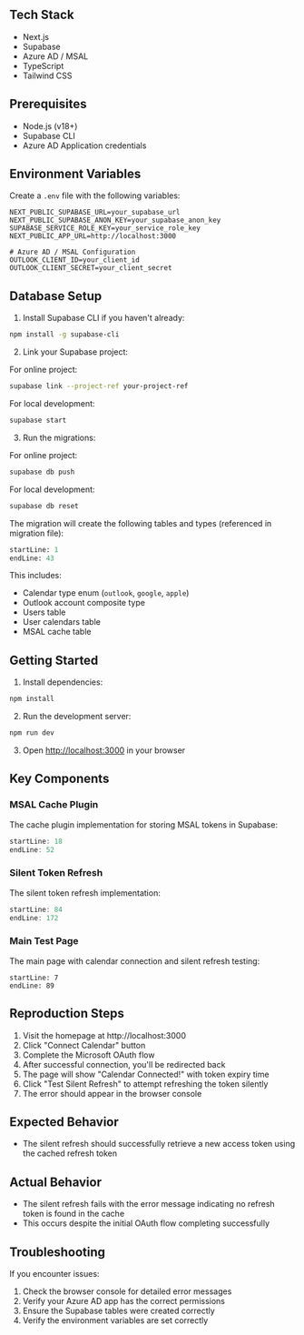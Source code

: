 ## Tech Stack

- Next.js
- Supabase
- Azure AD / MSAL
- TypeScript
- Tailwind CSS

## Prerequisites

- Node.js (v18+)
- Supabase CLI
- Azure AD Application credentials

## Environment Variables

Create a `.env` file with the following variables:

```env
NEXT_PUBLIC_SUPABASE_URL=your_supabase_url
NEXT_PUBLIC_SUPABASE_ANON_KEY=your_supabase_anon_key
SUPABASE_SERVICE_ROLE_KEY=your_service_role_key
NEXT_PUBLIC_APP_URL=http://localhost:3000

# Azure AD / MSAL Configuration
OUTLOOK_CLIENT_ID=your_client_id
OUTLOOK_CLIENT_SECRET=your_client_secret
```

## Database Setup

1. Install Supabase CLI if you haven't already:

```bash
npm install -g supabase-cli
```

2. Link your Supabase project:

For online project:

```bash
supabase link --project-ref your-project-ref
```

For local development:

```bash
supabase start
```

3. Run the migrations:

For online project:

```bash
supabase db push
```

For local development:

```bash
supabase db reset
```

The migration will create the following tables and types (referenced in migration file):

```sql:supabase/migrations/20241120051015_init.sql
startLine: 1
endLine: 43
```

This includes:

- Calendar type enum (`outlook`, `google`, `apple`)
- Outlook account composite type
- Users table
- User calendars table
- MSAL cache table

## Getting Started

1. Install dependencies:

```bash
npm install
```

2. Run the development server:

```bash
npm run dev
```

3. Open [http://localhost:3000](http://localhost:3000) in your browser

## Key Components

### MSAL Cache Plugin

The cache plugin implementation for storing MSAL tokens in Supabase:

```typescript:src/utils/calendar/microsoft/index.ts
startLine: 18
endLine: 52
```

### Silent Token Refresh

The silent token refresh implementation:

```typescript:src/app/api/calendar/[provider]/silent/route.ts
startLine: 84
endLine: 172
```

### Main Test Page

The main page with calendar connection and silent refresh testing:

```typescript:src/app/page.tsx
startLine: 7
endLine: 89
```

## Reproduction Steps

1. Visit the homepage at http://localhost:3000
2. Click "Connect Calendar" button
3. Complete the Microsoft OAuth flow
4. After successful connection, you'll be redirected back
5. The page will show "Calendar Connected!" with token expiry time
6. Click "Test Silent Refresh" to attempt refreshing the token silently
7. The error should appear in the browser console

## Expected Behavior

- The silent refresh should successfully retrieve a new access token using the cached refresh token

## Actual Behavior

- The silent refresh fails with the error message indicating no refresh token is found in the cache
- This occurs despite the initial OAuth flow completing successfully

## Troubleshooting

If you encounter issues:

1. Check the browser console for detailed error messages
2. Verify your Azure AD app has the correct permissions
3. Ensure the Supabase tables were created correctly
4. Verify the environment variables are set correctly
